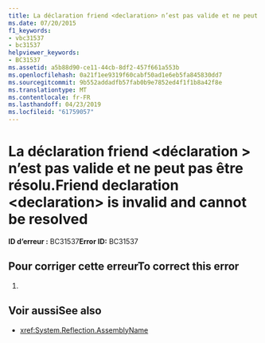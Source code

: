 ```yaml
---
title: La déclaration friend <declaration> n’est pas valide et ne peut pas être résolu.
ms.date: 07/20/2015
f1_keywords:
- vbc31537
- bc31537
helpviewer_keywords:
- BC31537
ms.assetid: a5b88d90-ce11-44cb-8df2-457f661a553b
ms.openlocfilehash: 0a21f1ee9319f60cabf50ad1e6eb5fa845830dd7
ms.sourcegitcommit: 9b552addadfb57fab0b9e7852ed4f1f1b8a42f8e
ms.translationtype: MT
ms.contentlocale: fr-FR
ms.lasthandoff: 04/23/2019
ms.locfileid: "61759057"
---
```

# <a name="friend-declaration-declaration-is-invalid-and-cannot-be-resolved"></a><span data-ttu-id="a9de7-102">La déclaration friend \<déclaration > n’est pas valide et ne peut pas être résolu.</span><span class="sxs-lookup"><span data-stu-id="a9de7-102">Friend declaration \<declaration> is invalid and cannot be resolved</span></span>
<span data-ttu-id="a9de7-103">**ID d’erreur :** BC31537</span><span class="sxs-lookup"><span data-stu-id="a9de7-103">**Error ID:** BC31537</span></span>  
  
## <a name="to-correct-this-error"></a><span data-ttu-id="a9de7-104">Pour corriger cette erreur</span><span class="sxs-lookup"><span data-stu-id="a9de7-104">To correct this error</span></span>  
  
1. 
  
## <a name="see-also"></a><span data-ttu-id="a9de7-105">Voir aussi</span><span class="sxs-lookup"><span data-stu-id="a9de7-105">See also</span></span>

- <xref:System.Reflection.AssemblyName>
